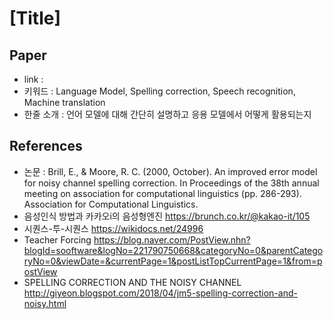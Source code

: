 # [Title]

## Paper

- link : 
- 키워드 : Language Model, Spelling correction, Speech recognition, Machine translation
- 한줄 소개 : 언어 모델에 대해 간단히 설명하고 응용 모델에서 어떻게 활용되는지

## References

- 논문 :  Brill, E., & Moore, R. C. (2000, October). An improved error model for noisy channel spelling correction. In Proceedings of the 38th annual meeting on association for computational linguistics (pp. 286-293). Association for Computational Linguistics.
- 음성인식 방법과 카카오i의 음성형엔진
https://brunch.co.kr/@kakao-it/105
- 시퀀스-투-시퀀스
https://wikidocs.net/24996
- Teacher Forcing
https://blog.naver.com/PostView.nhn?blogId=sooftware&logNo=221790750668&categoryNo=0&parentCategoryNo=0&viewDate=&currentPage=1&postListTopCurrentPage=1&from=postView
- SPELLING CORRECTION AND THE NOISY CHANNEL
http://giyeon.blogspot.com/2018/04/jm5-spelling-correction-and-noisy.html